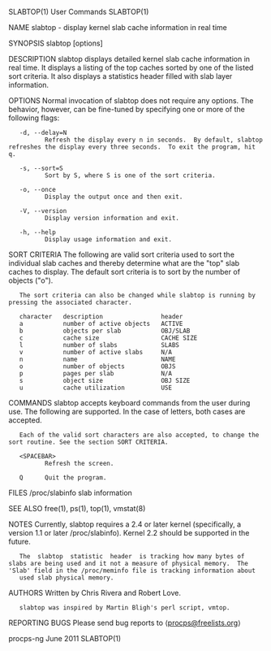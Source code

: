 SLABTOP(1)                                                                                      User Commands                                                                                      SLABTOP(1)



NAME
       slabtop - display kernel slab cache information in real time

SYNOPSIS
       slabtop [options]

DESCRIPTION
       slabtop displays detailed kernel slab cache information in real time.  It displays a listing of the top caches sorted by one of the listed sort criteria.  It also displays a statistics header filled
       with slab layer information.

OPTIONS
       Normal invocation of slabtop does not require any options.  The behavior, however, can be fine-tuned by specifying one or more of the following flags:

       -d, --delay=N
              Refresh the display every n in seconds.  By default, slabtop refreshes the display every three seconds.  To exit the program, hit q.

       -s, --sort=S
              Sort by S, where S is one of the sort criteria.

       -o, --once
              Display the output once and then exit.

       -V, --version
              Display version information and exit.

       -h, --help
              Display usage information and exit.

SORT CRITERIA
       The following are valid sort criteria used to sort the individual slab caches and thereby determine what are the "top" slab caches to display.  The default sort criteria is to sort by the number  of
       objects ("o").

       The sort criteria can also be changed while slabtop is running by pressing the associated character.

       character   description                header
       a           number of active objects   ACTIVE
       b           objects per slab           OBJ/SLAB
       c           cache size                 CACHE SIZE
       l           number of slabs            SLABS
       v           number of active slabs     N/A
       n           name                       NAME
       o           number of objects          OBJS
       p           pages per slab             N/A
       s           object size                OBJ SIZE
       u           cache utilization          USE

COMMANDS
       slabtop accepts keyboard commands from the user during use.  The following are supported.  In the case of letters, both cases are accepted.

       Each of the valid sort characters are also accepted, to change the sort routine. See the section SORT CRITERIA.

       <SPACEBAR>
              Refresh the screen.

       Q      Quit the program.

FILES
       /proc/slabinfo
              slab information

SEE ALSO
       free(1), ps(1), top(1), vmstat(8)

NOTES
       Currently, slabtop requires a 2.4 or later kernel (specifically, a version 1.1 or later /proc/slabinfo).  Kernel 2.2 should be supported in the future.

       The  slabtop  statistic  header  is tracking how many bytes of slabs are being used and it not a measure of physical memory.  The 'Slab' field in the /proc/meminfo file is tracking information about
       used slab physical memory.

AUTHORS
       Written by Chris Rivera and Robert Love.

       slabtop was inspired by Martin Bligh's perl script, vmtop.

REPORTING BUGS
       Please send bug reports to ⟨procps@freelists.org⟩



procps-ng                                                                                         June 2011                                                                                        SLABTOP(1)
